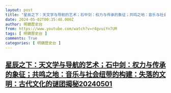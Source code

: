 ```yaml
---
layout: post
title: "星辰之下：天文学与导航的艺术；石中剑：权力与传承的象征；共鸣之地：音乐与社会纽带的构建：失落的文明：古代文化的谜团揭秘20240501"
date: 2024-05-02T00:35:48.000Z
author: 明鏡歷史台
from: https://www.youtube.com/watch?v=r4gvuiYn7UM
tags: [ 明鏡歷史台 ]
comments: True
categories: [ 明鏡歷史台 ]
---
```

<!--1714610148000-->
[星辰之下：天文学与导航的艺术；石中剑：权力与传承的象征；共鸣之地：音乐与社会纽带的构建：失落的文明：古代文化的谜团揭秘20240501](https://www.youtube.com/watch?v=r4gvuiYn7UM)
------

<div>

</div>
